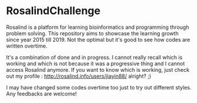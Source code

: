 # RosalindChallenge

Rosalind is a platform for learning bioinformatics and programming through problem solving.
This repository aims to showcase the learning growth since year 2015 till 2019. Not the optimal but it's good to see how codes are written overtime.

It's a combination of done and in progress. I cannot really recall which is working and which is not because it was a progressive thing and I cannot access Rosalind anymore. If you want to know which is working, just check out my profile : http://rosalind.info/users/jiayin88/ alright? ;)
 
I may have changed some codes overtime too just to try out different styles. Any feedbacks are welcome!
